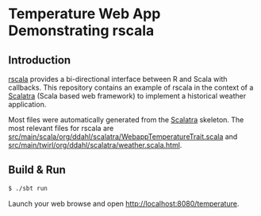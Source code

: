# Temperature Web App Demonstrating rscala #

## Introduction ##

[rscala](https://github.com/dbdahl/rscala) provides a bi-directional interface
between R and Scala with callbacks.  This repository contains an example of
rscala in the context of a [Scalatra](http://scalatra.org/) (Scala based web
framework) to implement a historical weather application.

Most files were automatically generated from the
[Scalatra](http://scalatra.org/) skeleton.  The most relevant files for rscala
are
[src/main/scala/org/ddahl/scalatra/WebappTemperatureTrait.scala](src/main/scala/org/ddahl/scalatra/WebappTemperatureTrait.scala)
and
[src/main/twirl/org/ddahl/scalatra/weather.scala.html](src/main/twirl/org/ddahl/scalatra/weather.scala.html).

## Build & Run ##

```sh
$ ./sbt run
```

Launch your web browse and open
[http://localhost:8080/temperature](http://localhost:8080/temperature).

